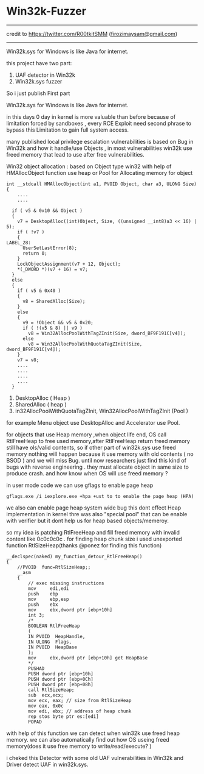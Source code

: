# Win32k-Fuzzer
****
credit to
https://twitter.com/R00tkitSMM (firozimaysam@gmail.com)
****
Win32k.sys for Windows  is like Java for internet.

this project have two part:
1. UAF detector  in Win32k
2. Win32k.sys fuzzer 

So i just publish First part

Win32k.sys for Windows  is like Java for internet.

in this days 0 day in kernel is more valuable than before because of limitation forced by sandboxes , every RCE Exploit need second phrase to bypass this Limitation to gain full system access.

many published local privilege escalation vulnerabilities is based  on Bug in Win32k and  how it handle/use Objects , in most vulnerabilities win32k use freed memory that lead to use after free vulnerabilities.

Win32 object allocation : 
based on Object type win32 with help of HMAllocObject function use heap or Pool for Allocating memory for object
````
int __stdcall HMAllocObject(int a1, PVOID Object, char a3, ULONG Size)
{
	....
	....

  if ( v5 & 0x10 && Object )
  {
    v7 = DesktopAlloc((int)Object, Size, ((unsigned __int8)a3 << 16) | 5);
    if ( !v7 )
    {
LABEL_28:
      UserSetLastError(8);
      return 0;
    }
    LockObjectAssignment(v7 + 12, Object);
    *(_DWORD *)(v7 + 16) = v7;
  }
  else
  {
    if ( v5 & 0x40 )
    {
      v8 = SharedAlloc(Size);
    }
    else
    {
      v9 = !Object && v5 & 0x20;
      if ( !(v5 & 8) || v9 )
        v8 = Win32AllocPoolWithTagZInit(Size, dword_BF9F191C[v4]);
      else
        v8 = Win32AllocPoolWithQuotaTagZInit(Size, dword_BF9F191C[v4]);
    }
    v7 = v8;
	....
	....
	....
	....
  }
  ````
  
1. DesktopAlloc ( Heap )
2. SharedAlloc ( heap )
3. in32AllocPoolWithQuotaTagZInit, Win32AllocPoolWithTagZInit (Pool )


for example Menu object use DesktopAlloc and Accelerator use Pool.

for objects that use Heap memory ,when object life end, OS call RtlFreeHeap to free used memory,after RtlFreeHeap return  freed memory still have ols/valid contents, so if other part of win32k.sys use freed memory nothing will happen because it use memory with old contents ( no BSOD ) and we will miss Bug.
until now researchers just find this kind of bugs with reverse engineering . they  must allocate object in same size to produce crash. and how know when OS will use freed memory ? 

in user mode  code we can  use gflags to enable page heap
```
gflags.exe /i iexplore.exe +hpa +ust to to enable the page heap (HPA)
```
we also can enable page heap system wide bug this dont effect Heap implementation in kernel 
thre was also "special pool" that can be enable with verifier but it dont help us for heap based objects/memeroy.


so my idea is patching RtlFreeHeap and fill freed memory with invalid content like 0c0c0c0c .
for finding heap chunk size i used unexported function RtlSizeHeap(thanks @ponez for finding this function)

````
__declspec(naked) my_function_detour_RtlFreeHeap()
{
	//PVOID  func=RtlSizeHeap;;
	__asm
	{		
		// exec missing instructions
		mov     edi,edi
		push    ebp
		mov     ebp,esp
		push    ebx
		mov     ebx,dword ptr [ebp+10h]
		int 3;
		/*
		BOOLEAN	RtlFreeHeap
		( 
		IN PVOID  HeapHandle,
		IN ULONG  Flags,
		IN PVOID  HeapBase
		); 
		mov     ebx,dword ptr [ebp+10h] get HeapBase  
		*/
		PUSHAD
		PUSH dword ptr [ebp+10h]
		PUSH dword ptr [ebp+0Ch]
		PUSH dword ptr [ebp+08h]
		call RtlSizeHeap;
		sub  ecx,ecx;
		mov ecx, eax; // size from RtlSizeHeap
		mov eax, 0x0c
		mov edi, ebx; // address of heap chunk
		rep stos byte ptr es:[edi]
		POPAD
````



with help of this function we can detect when win32k use freed heap memory.  we can also automatically find out how OS useing freed memory(does it use free memory to write/read/execute? )

i cheked this Detector with some old UAF vulnerabilities in Win32k and Driver detect UAF in win32k.sys.





